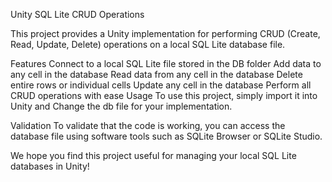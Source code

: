 Unity SQL Lite CRUD Operations

This project provides a Unity implementation for performing CRUD (Create, Read, Update, Delete) operations on a local SQL Lite database file.

Features
Connect to a local SQL Lite file stored in the DB folder
Add data to any cell in the database
Read data from any cell in the database
Delete entire rows or individual cells
Update any cell in the database
Perform all CRUD operations with ease
Usage
To use this project, simply import it into Unity and Change the db file for your implementation.

Validation
To validate that the code is working, you can access the database file using software tools such as SQLite Browser or SQLite Studio.

We hope you find this project useful for managing your local SQL Lite databases in Unity!